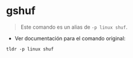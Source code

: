 # gshuf

> Este comando es un alias de `-p linux shuf`.

- Ver documentación para el comando original:

`tldr -p linux shuf`
